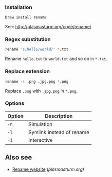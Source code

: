 ### Installation

```bash
brew install rename
```

See: <http://plasmasturm.org/code/rename/>

### Regex substitution

```bash
rename 's/hello/world/' *.txt
```

Rename `hello.txt` to `world.txt` and so on in `*.txt`.

### Replace extension

```bash
rename -s .png .jpg.png *.png
```

Replace `.png` with `.jpg.png` in `*.png`.

### Options

| Option | Description               |
| ------ | ------------------------- |
| `-n`   | Simulation                |
| `-l`   | Symlink instead of rename |
| `-i`   | Interactive               |

## Also see

- [Rename website](http://plasmasturm.org/code/rename/) _(plasmasturm.org)_
